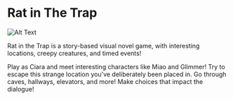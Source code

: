 # Rat in The Trap

![Alt Text](https://img.itch.zone/aW1nLzEyMDA0NTg2LmpwZw==/original/cUjTf5.jpg)

Rat in the Trap is a story-based visual novel game, with interesting locations, creepy creatures, and timed events! 

Play as Ciara and meet interesting characters like Miao and Glimmer! Try to escape this strange location you've deliberately been placed in. Go through caves, hallways, elevators, and more! Make choices that impact the dialogue!
